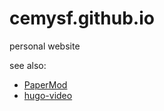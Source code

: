 # cemysf.github.io

personal website 

see also:
- [PaperMod](https://github.com/cemysf/hugo-PaperMod)
- [hugo-video](https://github.com/cemysf/hugo-video)
